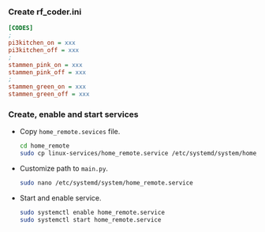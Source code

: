 ### Create rf_coder.ini
```ini
[CODES]
;
pi3kitchen_on = xxx
pi3kitchen_off = xxx
;
stammen_pink_on = xxx
stammen_pink_off = xxx
;
stammen_green_on = xxx
stammen_green_off = xxx
```

### Create, enable and start services
- Copy ```home_remote.sevices``` file.
  ```bash
  cd home_remote
  sudo cp linux-services/home_remote.service /etc/systemd/system/home_remote.service
  ```
- Customize path to ```main.py```.
  ```bash
  sudo nano /etc/systemd/system/home_remote.service
  ```
- Start and enable service.
  ```bash
  sudo systemctl enable home_remote.service
  sudo systemctl start home_remote.service
  ```